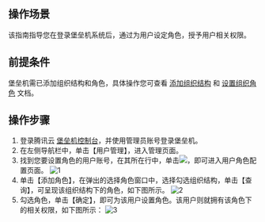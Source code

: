 ## 操作场景
该指南指导您在登录堡垒机系统后，通过为用户设定角色，授予用户相关权限。

## 前提条件
堡垒机需已添加组织结构和角色，具体操作您可查看 [添加组织结构](https://cloud.tencent.com/document/product/1025/32049) 和 [设置组织角色](https://cloud.tencent.com/document/product/1025/32360) 文档。

## 操作步骤
1. 登录腾讯云 [堡垒机控制台](https://console.cloud.tencent.com/cds/dasb)，并使用管理员账号登录堡垒机。
2. 在左侧导航栏中，单击【用户管理】，进入管理页面。
3. 找到您要设置角色的用户账号，在其所在行中，单击<img src="https://main.qcloudimg.com/raw/3f093f691c992a8f57837959ccf62607.png"  style="margin:0;">，即可进入用户角色配置页面。
    ![1](https://main.qcloudimg.com/raw/f0329ab18e5e0df464768c266f04e94b.png)
4. 单击【添加角色】，在弹出的选择角色窗口中，选择勾选组织结构，单击【查询】，可呈现该组织结构下的角色，如下图所示。
    ![2](https://main.qcloudimg.com/raw/13916fa771b4bac6a31a6daefd516733.png)
5. 勾选角色，单击【确定】，即可为该用户设置角色。该用户则就拥有该角色下的相关权限，如下图所示：
    ![3](https://main.qcloudimg.com/raw/b0a6a17abac5c9eb1e31c28016f155cc.png)



